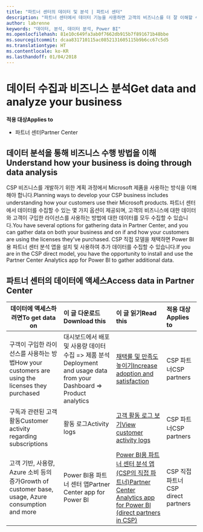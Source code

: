 ```yaml
---
title: "파트너 센터의 데이터 및 분석 | 파트너 센터"
description: "파트너 센터에서 데이터 기능을 사용하면 고객의 비즈니스를 더 잘 이해할 수 있습니다."
author: labrenne
keywords: "데이터, 분석, 데이터 분석, Power BI"
ms.openlocfilehash: 81e10c649fa3ab0f7662db915b7f891671b48bbe
ms.sourcegitcommit: dcaa831710115ac0852131605115b9b6cc67c5d5
ms.translationtype: HT
ms.contentlocale: ko-KR
ms.lasthandoff: 01/04/2018
---
```

# <a name="get-data-and-analyze-your-business"></a><span data-ttu-id="23a31-104">데이터 수집과 비즈니스 분석</span><span class="sxs-lookup"><span data-stu-id="23a31-104">Get data and analyze your business</span></span> 

**<span data-ttu-id="23a31-105">적용 대상</span><span class="sxs-lookup"><span data-stu-id="23a31-105">Applies to</span></span>**

-  <span data-ttu-id="23a31-106">파트너 센터</span><span class="sxs-lookup"><span data-stu-id="23a31-106">Partner Center</span></span> 

## <a name="understand-how-your-business-is-doing-through-data-analysis"></a><span data-ttu-id="23a31-107">데이터 분석을 통해 비즈니스 수행 방법을 이해</span><span class="sxs-lookup"><span data-stu-id="23a31-107">Understand how your business is doing through data analysis</span></span>

<span data-ttu-id="23a31-108">CSP 비즈니스를 개발하기 위한 계획 과정에서 Microsoft 제품을 사용하는 방식을 이해해야 합니다.</span><span class="sxs-lookup"><span data-stu-id="23a31-108">Planning ways to develop your CSP business includes understanding how your customers use their Microsoft products.</span></span> <span data-ttu-id="23a31-109">파트너 센터에서 데이터를 수집할 수 있는 몇 가지 옵션이 제공되며, 고객의 비즈니스에 대한 데이터와 고객이 구입한 라이선스를 사용하는 방법에 대한 데이터를 모두 수집할 수 있습니다.</span><span class="sxs-lookup"><span data-stu-id="23a31-109">You have several options for gathering data in Partner Center, and you can gather data on both your business and on if and how your customers are using the licenses they've purchased.</span></span> <span data-ttu-id="23a31-110">CSP 직접 모델을 채택하면 Power BI용 파트너 센터 분석 앱을 설치 및 사용하여 추가 데이터를 수집할 수 있습니다.</span><span class="sxs-lookup"><span data-stu-id="23a31-110">If you are in the CSP direct model, you have the opportunity to install and use the Partner Center Analytics app for Power BI to gather additional data.</span></span>

## <a name="access-data-in-partner-center"></a><span data-ttu-id="23a31-111">파트너 센터의 데이터에 액세스</span><span class="sxs-lookup"><span data-stu-id="23a31-111">Access data in Partner Center</span></span>

|**<span data-ttu-id="23a31-112">데이터에 액세스하려면</span><span class="sxs-lookup"><span data-stu-id="23a31-112">To get data on</span></span>**   |**<span data-ttu-id="23a31-113">이 글 다운로드</span><span class="sxs-lookup"><span data-stu-id="23a31-113">Download this</span></span>**   |**<span data-ttu-id="23a31-114">이 글 읽기</span><span class="sxs-lookup"><span data-stu-id="23a31-114">Read this</span></span>**   | **<span data-ttu-id="23a31-115">적용 대상</span><span class="sxs-lookup"><span data-stu-id="23a31-115">Applies to</span></span>**    |
|---------------------|:-----------------------|:---------------|:--------------|
|<span data-ttu-id="23a31-116">구객이 구입한 라이선스를 사용하는 방법</span><span class="sxs-lookup"><span data-stu-id="23a31-116">How your customers are using the licenses they purchased</span></span>   |<span data-ttu-id="23a31-117">대시보드에서 배포 및 사용량 데이터 수집 => 제품 분석</span><span class="sxs-lookup"><span data-stu-id="23a31-117">Deployment and usage data from your Dashboard => Product analytics</span></span>   |[<span data-ttu-id="23a31-118">채택률 및 만족도 높이기</span><span class="sxs-lookup"><span data-stu-id="23a31-118">Increase adoption and satisfaction</span></span>](increasing-adoption-and-satisfaction.md)|<span data-ttu-id="23a31-119">CSP 파트너</span><span class="sxs-lookup"><span data-stu-id="23a31-119">CSP partners</span></span>|
|<span data-ttu-id="23a31-120">구독과 관련된 고객 활동</span><span class="sxs-lookup"><span data-stu-id="23a31-120">Customer activity regarding subscriptions</span></span>   |<span data-ttu-id="23a31-121">활동 로그</span><span class="sxs-lookup"><span data-stu-id="23a31-121">Activity logs</span></span>   |[<span data-ttu-id="23a31-122">고객 활동 로그 보기</span><span class="sxs-lookup"><span data-stu-id="23a31-122">View customer activity logs</span></span>](activity-logs.md)|<span data-ttu-id="23a31-123">CSP 파트너</span><span class="sxs-lookup"><span data-stu-id="23a31-123">CSP partners</span></span>   |
|<span data-ttu-id="23a31-124">고객 기반, 사용량, Azure 소비 등의 증가</span><span class="sxs-lookup"><span data-stu-id="23a31-124">Growth of customer base, usage, Azure consumption and more</span></span>   |<span data-ttu-id="23a31-125">Power BI용 파트너 센터 앱</span><span class="sxs-lookup"><span data-stu-id="23a31-125">Partner Center app for Power BI</span></span>   |[<span data-ttu-id="23a31-126">Power BI용 파트너 센터 분석 앱(CSP의 직접 파트너)</span><span class="sxs-lookup"><span data-stu-id="23a31-126">Partner Center Analytics app for Power BI (direct partners in CSP)</span></span>](power-bi-app-for-direct-partners.md)|<span data-ttu-id="23a31-127">CSP 직접 파트너</span><span class="sxs-lookup"><span data-stu-id="23a31-127">CSP direct partners</span></span>|






